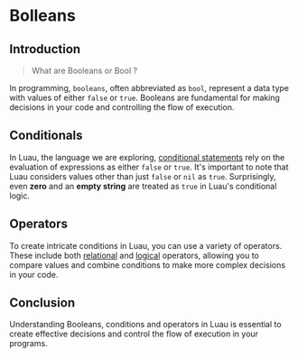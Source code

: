 # Bolleans

## Introduction

> What are Booleans or Bool ?

In programming, `booleans`, often abbreviated as `bool`, represent a data type with values of either `false` or `true`. Booleans are fundamental for making decisions in your code and controlling the flow of execution.

## Conditionals

In Luau, the language we are exploring, [conditional statements]() rely on the evaluation of expressions as either `false` or `true`. It's important to note that Luau considers values other than just `false` or `nil` as `true`. Surprisingly, even **zero** and an **empty string** are treated as `true` in Luau's conditional logic.

## Operators

To create intricate conditions in Luau, you can use a variety of operators. These include both [relational]() and [logical]() operators, allowing you to compare values and combine conditions to make more complex decisions in your code.

## Conclusion

Understanding Booleans, conditions and operators in Luau is essential to create effective decisions and control the flow of execution in your programs.
